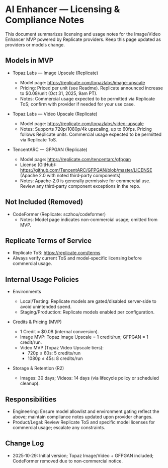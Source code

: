 # AI Enhancer — Licensing & Compliance Notes

This document summarizes licensing and usage notes for the Image/Video Enhancer MVP powered by Replicate providers. Keep this page updated as providers or models change.

## Models in MVP

- Topaz Labs — Image Upscale (Replicate)
  - Model page: https://replicate.com/topazlabs/image-upscale
  - Pricing: Priced per unit (see Readme). Replicate announced increase to $0.08/unit (Oct 31, 2025, 9am PT).
  - Notes: Commercial usage expected to be permitted via Replicate ToS; confirm with provider if needed for your use case.

- Topaz Labs — Video Upscale (Replicate)
  - Model page: https://replicate.com/topazlabs/video-upscale
  - Notes: Supports 720p/1080p/4k upscaling, up to 60fps. Pricing follows Replicate units. Commercial usage expected to be permitted via Replicate ToS.

- TencentARC — GFPGAN (Replicate)
  - Model page: https://replicate.com/tencentarc/gfpgan
  - License (GitHub): https://github.com/TencentARC/GFPGAN/blob/master/LICENSE (Apache 2.0 with noted third‑party components)
  - Notes: Apache‑2.0 is generally permissive for commercial use. Review any third‑party component exceptions in the repo.

## Not Included (Removed)

- CodeFormer (Replicate: sczhou/codeformer)
  - Notes: Model page indicates non‑commercial usage; omitted from MVP.

## Replicate Terms of Service

- Replicate ToS: https://replicate.com/terms
- Always verify current ToS and model‑specific licensing before commercial usage.

## Internal Usage Policies

- Environments
  - Local/Testing: Replicate models are gated/disabled server‑side to avoid unintended spend.
  - Staging/Production: Replicate models enabled per configuration.

- Credits & Pricing (MVP)
  - 1 Credit = $0.08 (internal conversion).
  - Image MVP: Topaz Image Upscale = 1 credit/run; GFPGAN = 1 credit/run.
  - Video MVP (Topaz Video Upscale tiers):
    - 720p ≤ 60s: 5 credits/run
    - 1080p ≤ 45s: 8 credits/run

- Storage & Retention (R2)
  - Images: 30 days; Videos: 14 days (via lifecycle policy or scheduled cleanup).

## Responsibilities

- Engineering: Ensure model allowlist and environment gating reflect the above; maintain compliance notes updated upon provider changes.
- Product/Legal: Review Replicate ToS and specific model licenses for commercial usage; escalate any constraints.

## Change Log
- 2025‑10‑29: Initial version; Topaz Image/Video + GFPGAN included; CodeFormer removed due to non‑commercial notice.
